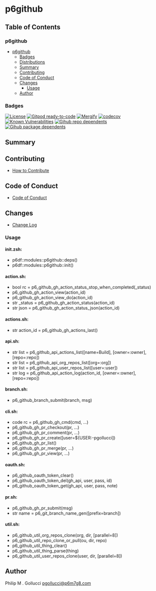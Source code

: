 # p6github

## Table of Contents


### p6github
- [p6github](#p6github)
  - [Badges](#badges)
  - [Distributions](#distributions)
  - [Summary](#summary)
  - [Contributing](#contributing)
  - [Code of Conduct](#code-of-conduct)
  - [Changes](#changes)
    - [Usage](#usage)
  - [Author](#author)

### Badges

[![License](https://img.shields.io/badge/License-Apache%202.0-yellowgreen.svg)](https://opensource.org/licenses/Apache-2.0)
[![Gitpod ready-to-code](https://img.shields.io/badge/Gitpod-ready--to--code-blue?logo=gitpod)](https://gitpod.io/#https://github.com/p6m7g8/p6github)
[![Mergify](https://img.shields.io/endpoint.svg?url=https://gh.mergify.io/badges/p6m7g8/p6github/&style=flat)](https://mergify.io)
[![codecov](https://codecov.io/gh/p6m7g8/p6github/branch/master/graph/badge.svg?token=14Yj1fZbew)](https://codecov.io/gh/p6m7g8/p6github)
[![Known Vulnerabilities](https://snyk.io/test/github/p6m7g8/p6github/badge.svg?targetFile=package.json)](https://snyk.io/test/github/p6m7g8/p6github?targetFile=package.json)
[![Gihub repo dependents](https://badgen.net/github/dependents-repo/p6m7g8/p6github)](https://github.com/p6m7g8/p6github/network/dependents?dependent_type=REPOSITORY)
[![Gihub package dependents](https://badgen.net/github/dependents-pkg/p6m7g8/p6github)](https://github.com/p6m7g8/p6github/network/dependents?dependent_type=PACKAGE)

## Summary

## Contributing

- [How to Contribute](CONTRIBUTING.md)

## Code of Conduct

- [Code of Conduct](CODE_OF_CONDUCT.md)

## Changes

- [Change Log](CHANGELOG.md)

### Usage

#### init.zsh:

- p6df::modules::p6github::deps()
- p6df::modules::p6github::init()

#### action.sh:

- bool rc = p6_github_gh_action_status_stop_when_completed(_status)
- p6_github_gh_action_view(action_id)
- p6_github_gh_action_view_do(action_id)
- str _status = p6_github_gh_action_status(action_id)
- str json = p6_github_gh_action_status_json(action_id)

#### actions.sh:

- str action_id = p6_github_gh_actions_last()

#### api.sh:

- str list = p6_github_api_actions_list([name=Build], [owner=:owner], [repo=:repo])
- str list = p6_github_api_org_repos_list([org=:org])
- str list = p6_github_api_user_repos_list([user=:user])
- str log = p6_github_api_action_log(action_id, [owner=:owner], [repo=:repo])

#### branch.sh:

- p6_github_branch_submit(branch, msg)

#### cli.sh:

- code rc = p6_github_gh_cmd(cmd, ...)
- p6_github_gh_pr_checkout(pr, ...)
- p6_github_gh_pr_comment(pr, ...)
- p6_github_gh_pr_create([user=${USER:-pgollucci])
- p6_github_gh_pr_list()
- p6_github_gh_pr_merge(pr, ...)
- p6_github_gh_pr_view(pr, ...)

#### oauth.sh:

- p6_github_oauth_token_clear()
- p6_github_oauth_token_del(gh_api, user, pass, id)
- p6_github_oauth_token_get(gh_api, user, pass, note)

#### pr.sh:

- p6_github_gh_pr_submit(msg)
- str name = p6_git_branch_name_gen([prefix=branch])

#### util.sh:

- p6_github_util_org_repos_clone(org, dir, [parallel=8])
- p6_github_util_repo_clone_or_pull(ou, dir, repo)
- p6_github_util_thing_clear()
- p6_github_util_thing_parse(thing)
- p6_github_util_user_repos_clone(user, dir, [parallel=8])


## Author

Philip M . Gollucci <pgollucci@p6m7g8.com>
